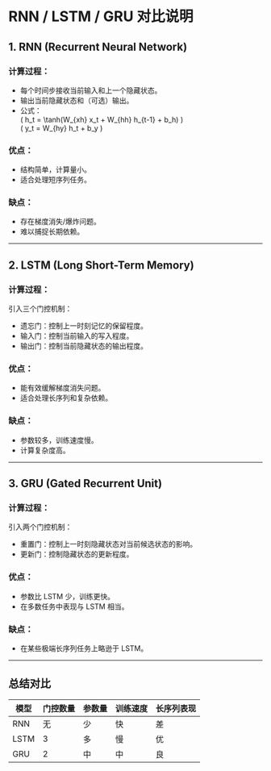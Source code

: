 # RNN / LSTM / GRU 对比说明

## 1. RNN (Recurrent Neural Network)

### 计算过程：
- 每个时间步接收当前输入和上一个隐藏状态。
- 输出当前隐藏状态和（可选）输出。
- 公式：  
  \( h_t = \tanh(W_{xh} x_t + W_{hh} h_{t-1} + b_h) \)  
  \( y_t = W_{hy} h_t + b_y \)

### 优点：
- 结构简单，计算量小。
- 适合处理短序列任务。

### 缺点：
- 存在梯度消失/爆炸问题。
- 难以捕捉长期依赖。

---

## 2. LSTM (Long Short-Term Memory)

### 计算过程：
引入三个门控机制：
- 遗忘门：控制上一时刻记忆的保留程度。
- 输入门：控制当前输入的写入程度。
- 输出门：控制当前隐藏状态的输出程度。

### 优点：
- 能有效缓解梯度消失问题。
- 适合处理长序列和复杂依赖。

### 缺点：
- 参数较多，训练速度慢。
- 计算复杂度高。

---

## 3. GRU (Gated Recurrent Unit)

### 计算过程：
引入两个门控机制：
- 重置门：控制上一时刻隐藏状态对当前候选状态的影响。
- 更新门：控制隐藏状态的更新程度。

### 优点：
- 参数比 LSTM 少，训练更快。
- 在多数任务中表现与 LSTM 相当。

### 缺点：
- 在某些极端长序列任务上略逊于 LSTM。

---

## 总结对比

| 模型 | 门控数量 | 参数量 | 训练速度 | 长序列表现 |
|------|----------|--------|----------|------------|
| RNN  | 无       | 少     | 快       | 差         |
| LSTM | 3        | 多     | 慢       | 优         |
| GRU  | 2        | 中     | 中       | 良         |
